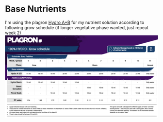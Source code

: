 # Base Nutrients
I'm using the plagron [Hydro A+B](https://plagron.com/en/hobby/products/hydro-a-hydro-b) for my nutrient solution according to following grow schedule (if longer vegetative phase wanted, just repeat week 2)
![Screenshot](../img/hydro-schedule.png)
